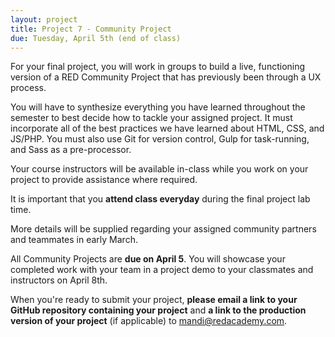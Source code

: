 ```yaml
---
layout: project
title: Project 7 - Community Project
due: Tuesday, April 5th (end of class)
---
```


For your final project, you will work in groups to build a live, functioning version of a RED Community Project that has previously been through a UX process.

You will have to synthesize everything you have learned throughout the semester to best decide how to tackle your assigned project. It must incorporate all of the best practices we have learned about HTML, CSS, and JS/PHP. You must also use Git for version control, Gulp for task-running, and Sass as a pre-processor.

Your course instructors will be available in-class while you work on your project to provide assistance where required.

It is important that you **attend class everyday** during the final project lab time.

More details will be supplied regarding your assigned community partners and teammates in early March.

All Community Projects are **due on April 5**. You will showcase your completed work with your team in a project demo to your classmates and instructors on April 8th.

When you're ready to submit your project, **please email a link to your GitHub repository containing your project** and **a link to the production version of your project** (if applicable) to [mandi@redacademy.com](mailto:mandi@redacademy.com).
